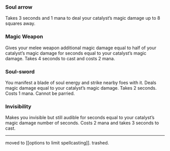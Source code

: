 
### Soul arrow

Takes 3 seconds and 1 mana to deal your catalyst’s magic damage up to 8 squares away.

### Magic Weapon

Gives your melee weapon additional magic damage equal to half of your catalyst’s magic damage for seconds equal to your catalyst’s magic damage. Takes 4 seconds to cast and costs 2 mana.
### Soul-sword

You manifest a blade of soul energy and strike nearby foes with it. Deals magic damage equal to your catalyst’s magic damage. Takes 2 seconds. Costs 1 mana. Cannot be parried.

### Invisibility

Makes you invisible but still audible for seconds equal to your catalyst’s magic damage number of seconds. Costs 2 mana and takes 3 seconds to cast.

---

moved to [[options to limit spellcasting]]. trashed.